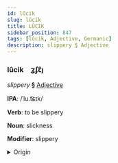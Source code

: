 ```yaml
---
id: lûcik
slug: lûcik
title: LÛCIK
sidebar_position: 847
tags: [lûcik, Adjective, Germanic]
description: slippery § Adjective
---
```


### lûcik&emsp;<span kind="abugida">ʓʄꞇ̑ȷ</span>

*slippery* **§** [Adjective](../../tags/Adjective)

**IPA**: /ˈlu.t͡ɕɪk/

**Verb**: to be slippery

**Noun**: slickness

**Modifier**: slippery

<details>
    <summary>Origin</summary>
    German rutschig [ˈʁʊt.ʃɪk]<br/>
    <em>Germanic Language Family</em>
</details>